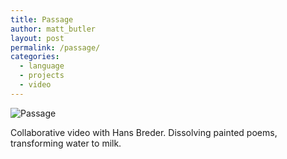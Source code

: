 ```yaml
---
title: Passage
author: matt_butler
layout: post
permalink: /passage/
categories:
  - language
  - projects
  - video
---
```

![Passage][1]

Collaborative video with Hans Breder. Dissolving painted poems, transforming water to milk.

 [1]: http://www.mbutler.org/images/passage.jpg "Passage"